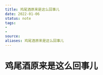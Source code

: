 ```yaml
---
title: 鸡尾酒原来是这么回事儿
date: 2022-01-06
status: note
tags: 
- 
- 
source: 
aliases: 鸡尾酒原来是这么回事儿
---
```

# 鸡尾酒原来是这么回事儿